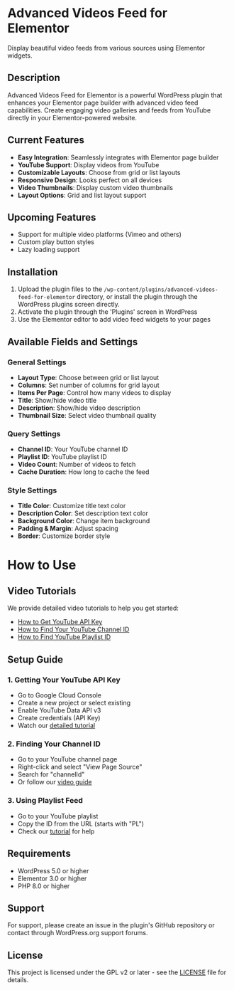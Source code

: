 # Advanced Videos Feed for Elementor

Display beautiful video feeds from various sources using Elementor widgets.

## Description

Advanced Videos Feed for Elementor is a powerful WordPress plugin that enhances your Elementor page builder with advanced video feed capabilities. Create engaging video galleries and feeds from YouTube directly in your Elementor-powered website.

## Current Features

- **Easy Integration**: Seamlessly integrates with Elementor page builder
- **YouTube Support**: Display videos from YouTube
- **Customizable Layouts**: Choose from grid or list layouts
- **Responsive Design**: Looks perfect on all devices
- **Video Thumbnails**: Display custom video thumbnails
- **Layout Options**: Grid and list layout support

## Upcoming Features

- Support for multiple video platforms (Vimeo and others)
- Custom play button styles
- Lazy loading support

## Installation

1. Upload the plugin files to the `/wp-content/plugins/advanced-videos-feed-for-elementor` directory, or install the plugin through the WordPress plugins screen directly.
2. Activate the plugin through the 'Plugins' screen in WordPress
3. Use the Elementor editor to add video feed widgets to your pages

## Available Fields and Settings

### General Settings
- **Layout Type**: Choose between grid or list layout
- **Columns**: Set number of columns for grid layout
- **Items Per Page**: Control how many videos to display
- **Title**: Show/hide video title
- **Description**: Show/hide video description
- **Thumbnail Size**: Select video thumbnail quality

### Query Settings
- **Channel ID**: Your YouTube channel ID
- **Playlist ID**: YouTube playlist ID
- **Video Count**: Number of videos to fetch
- **Cache Duration**: How long to cache the feed

### Style Settings
- **Title Color**: Customize title text color
- **Description Color**: Set description text color
- **Background Color**: Change item background
- **Padding & Margin**: Adjust spacing
- **Border**: Customize border style


# How to Use

## Video Tutorials

We provide detailed video tutorials to help you get started:

- [How to Get YouTube API Key](https://www.youtube.com/watch?v=EPeDTRNKAVo)
- [How to Find Your YouTube Channel ID](https://www.youtube.com/watch?v=3mrKjzrIiq4)
- [How to Find YouTube Playlist ID](https://www.youtube.com/watch?v=Irz1mN_duAU)

## Setup Guide

### 1. Getting Your YouTube API Key
- Go to Google Cloud Console
- Create a new project or select existing
- Enable YouTube Data API v3
- Create credentials (API Key)
- Watch our [detailed tutorial](https://www.youtube.com/watch?v=EPeDTRNKAVo)

### 2. Finding Your Channel ID
- Go to your YouTube channel page
- Right-click and select "View Page Source"
- Search for "channelId"
- Or follow our [video guide](https://www.youtube.com/watch?v=3mrKjzrIiq4)

### 3. Using Playlist Feed
- Go to your YouTube playlist
- Copy the ID from the URL (starts with "PL")
- Check our [tutorial](https://www.youtube.com/watch?v=Irz1mN_duAU) for help

## Requirements

- WordPress 5.0 or higher
- Elementor 3.0 or higher
- PHP 8.0 or higher

## Support

For support, please create an issue in the plugin's GitHub repository or contact through WordPress.org support forums.

## License

This project is licensed under the GPL v2 or later - see the [LICENSE](LICENSE) file for details.

